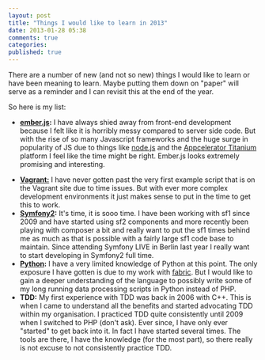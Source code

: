 ```yaml
---
layout: post
title: "Things I would like to learn in 2013"
date: 2013-01-28 05:38
comments: true
categories: 
published: true
---
```

There are a number of new (and not so new) things I would like to learn or have 
been meaning to learn. Maybe putting them down on "paper" will serve as a 
reminder and I can revisit this at the end of the year.

So here is my list:

 * **[ember.js](http://emberjs.com/):** I have always shied away from front-end 
   development because I felt like it is horribly messy compared to server side 
   code. But with the rise of so many Javascript frameworks and the huge surge 
   in popularity of JS due to things like [node.js](http://nodejs.org/) and the 
   [Appcelerator Titanium](http://www.appcelerator.com/) platform I feel like 
   the time might be right. Ember.js looks extremely promising and interesting.
<!--more-->
 * **[Vagrant:](http://www.vagrantup.com/)** I have never gotten past the very 
   first example script that is on the Vagrant site due to time issues. But with
   ever more complex development environments it just makes sense to put in the 
   time to get this to work.
 * **[Symfony2](http://symfony.com/):** It's time, it is sooo time. I have been
   working with sf1 since 2009 and have started using sf2 components and more
   recently been playing with composer a bit and really want to put the sf1
   times behind me as much as that is possible with a fairly large sf1 code base
   to maintain. Since attending Symfony LIVE in Berlin last year I really want
   to start developing in Symfony2 full time.
 * **[Python](http://www.python.org/):** I have a very limited knowledge of 
   Python at this point. The only exposure I have gotten is due to my work with
   [fabric](http://docs.fabfile.org/en/1.5/). But I would like to gain a deeper
   understanding of the language to possibly write some of my long running data 
   processing scripts in Python instead of PHP.
 * **TDD:** My first experience with TDD was back in 2006 with C++. This is when
   I came to understand all the benefits and started advocating TDD within my
   organisation. I practiced TDD quite consistently until 2009 when I switched
   to PHP (don't ask). Ever since, I have only ever "started" to get back into 
   it. In fact I have started several times. The tools are there, I have the 
   knowledge (for the most part), so there really is not excuse to not 
   consistently practice TDD.

